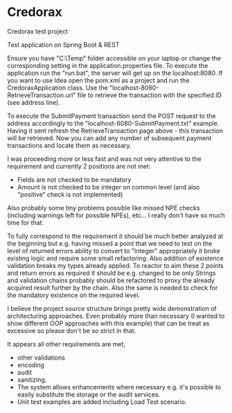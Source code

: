 # Credorax
Credorax test project

Test application on Spring Boot & REST

Ensure you have "C:\Temp" folder accessible on your laptop or change the corresponding setting in the application.properties file.
To execute the application run the "run.bat", the server will get up on the localhost:8080.
If you want to use Idea open the pom.xml as a project and run the CredoraxApplication class.
Use the "localhost-8080-RetrieveTransaction.url" file to retrieve the transaction with the specified ID (see address line).

To execute the SubmitPayment transaction send the POST request to the address accordingly to the "localhost-8080-SubmitPayment.txt" example.
Having it sent refresh the RetrieveTransaction page above - this transaction will be retrieved.
Now you can add any number of subsequent payment transactions and locate them as necessary.

I was proceeding more or less fast and was not very attentive to the requirement and currently 2 positions are not met:
- Fields are not checked to be mandatory
- Amount is not checked to be integer on common level (and also "positive" check is not implemented)

Also probably some tiny problems possible like missed NPE checks (including warnings left for possible NPEs), etc...
I really don't have so much time for that.

To fully correspond to the requirement it should be much better analyzed at the beginning but e.g.
having missed a point that we need to test on the level of returned errors ability to convert to "Integer" appropriately
it broke existing logic and require some small refactoring. Also addition of existence validation breaks my types already applied.
To reactor to aim these 2 points and return errors as required it should be e.g. changed to be only Strings and validation chains
probably should be refactored to proxy the already acquired result further by the chain. Also the same is needed to check
for the mandatory existence on the required level.

I believe the project source structure brings pretty wide demonstration of architecturing approaches.
Even probably more than necessary (I wanted to show different OOP approaches with this example) that can be treat as excessive
so please don't be so strict in that.

It appears all other requirements are met,
- other validations
- encoding
- audit
- sanitizing.
- The system allows enhancements where necessary e.g. it's possible to easily substitute the storage or the audit services.
- Unit test examples are added including Load Test scenario.
